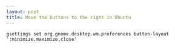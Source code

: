 ```yaml
---
layout: post
title: Move the buttons to the right in Ubuntu
---
```


`gsettings set org.gnome.desktop.wm.preferences button-layout ':minimize,maximize,close'`

